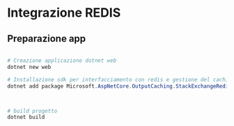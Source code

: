 # Integrazione REDIS


## Preparazione app

```powershell

# Creazione applicazione dotnet web
dotnet new web

# Installazione sdk per interfacciamento con redis e gestione del caching
dotnet add package Microsoft.AspNetCore.OutputCaching.StackExchangeRedis



# build progetto
dotnet build

```